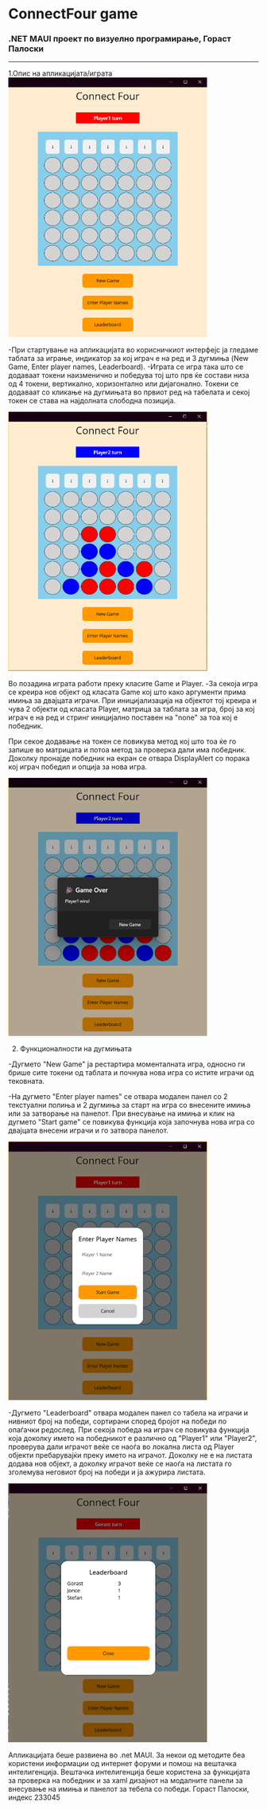 <h1>ConnectFour game</h1>

<h3>.NET MAUI проект по визуелно програмирање, Гораст Палоски </h3>
<hr/>
1.Опис на апликацијата/играта

<img src="Screenshots/basic_design_1.png" alt="img" width="400"/>

-При стартување на апликацијата во корисничкиот интерфејс ја гледаме таблата за играње, индикатор за кој играч е на ред и 3 дугмиња (New Game, Enter player names, Leaderboard).
-Играта се игра така што се додаваат токени наизменично и победува тој што прв ќе состави низа од 4 токени, вертикално, хоризонтално или дијагонално.
Токени се додаваат со кликање на дугмињата во првиот ред на табелата и секој токен се става на најдолната слободна позиција.

<img src="Screenshots/basic_design_2.png" alt="img" width="400"/>

Во позадина играта работи преку класите Game и Player.
-За секоја игра се креира нов објект од класата Game кој што како аргументи прима имиња за двајцата играчи. При иницијализација на објектот тој 
креира и чува 2 објекти од класата Player, матрица за таблата за игра, број за кој играч е на ред и стринг иницијално поставен на "none" за тоа кој е победник.

При секое додавање на токен се повикува метод кој што тоа ќе го запише во матрицата и потоа метод за проверка дали има победник.
Доколку пронајде победник на екран се отвара DisplayAlert со порака кој играч победил и опција за нова игра.

<img src="Screenshots/game_win.png" alt="img" width="400"/>

2. Функционалности на дугмињата

  -Дугмето "New Game" ја рестартира моменталната игра, односно ги брише сите токени од таблата и почнува нова игра со истите играчи од тековната.

  -На дугмето "Enter player names" се отвара модален панел со 2 текстуални полиња и 2 дугмиња за старт на игра со внесените имиња или за затворање на панелот.
  При внесување на имиња и клик на дугмето "Start game" се повикува функција која започнува нова игра со двајцата внесени играчи и го затвора панелот. 
  

  <img src="Screenshots/enter_names_modal.png" alt="img" width="400"/>

  -Дугмето "Leaderboard" отвара модален панел со табела на играчи и нивниот број на победи, сортирани според бројот на победи по опаѓачки редослед. При секоја победа на играч се повикува функција 
   која доколку името на победникот е различно од "Player1" или "Player2", проверува дали играчот веќе се наоѓа во локална листа од Player
   објекти пребарувајќи преку името на играчот. Доколку не е на листата додава нов објект, а доколку играчот веќе се наоѓа на листата го зголемува 
   неговиот број на победи и ја ажурира листата.

   <img src="Screenshots/leaderboard_modal.png" alt="img" width="400"/>


Апликацијата беше развиена во .net MAUI. За некои од методите беа користени информации од интернет форуми и помош на вештачка интелигенција. 
Вештачка интелигенција беше користена за функцијата за проверка на победник и за xaml дизајнот на модалните панели за внесување на имиња и панелот за тебела со победи.
Гораст Палоски, индекс 233045
   

